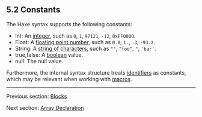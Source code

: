 ## 5.2 Constants

The Haxe syntax supports the following constants:



* Int: An [integer](dictionary.md#int), such as `0`, `1`, `97121`, `-12`, `0xFF0000`.
* Float: A [floating point number](dictionary.md#float), such as `0.0`, `1.`, `.3`, `-93.2`.
* String: A [string of characters](dictionary.md#string), such as `""`, `"foo"`, `"`, `'bar'`.
* true,false: A [boolean](dictionary.md#bool) value.
* null: The null value.



Furthermore, the internal syntax structure treats [identifiers](dictionary.md#identifier) as constants, which may be relevant when working with [macros](macro.md).

---

Previous section: [Blocks](expression-block.md)

Next section: [Array Declaration](expression-array-declaration.md)
